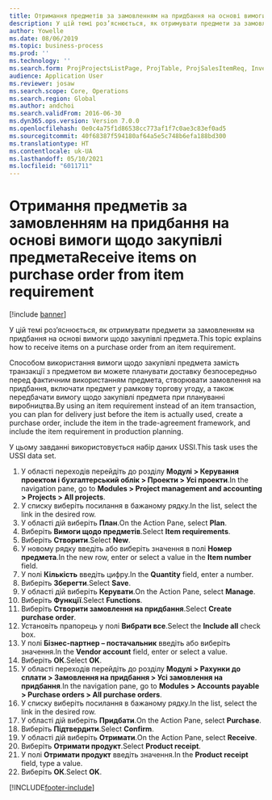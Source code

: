 ```yaml
---
title: Отримання предметів за замовленням на придбання на основі вимоги щодо закупівлі предмета
description: У цій темі роз’яснюється, як отримувати предмети за замовленням на придбання на основі вимоги щодо закупівлі предмета.
author: Yowelle
ms.date: 08/06/2019
ms.topic: business-process
ms.prod: ''
ms.technology: ''
ms.search.form: ProjProjectsListPage, ProjTable, ProjSalesItemReq, InventItemIdLookupSimple, PurchCreateFromSalesOrder, VendAccountItemLookup, PurchTable, PurchEditLines
audience: Application User
ms.reviewer: josaw
ms.search.scope: Core, Operations
ms.search.region: Global
ms.author: andchoi
ms.search.validFrom: 2016-06-30
ms.dyn365.ops.version: Version 7.0.0
ms.openlocfilehash: 0e0c4a75f1d86538cc773af1f7c0ae3c83ef0ad5
ms.sourcegitcommit: 40f68387f594180af64a5e5c748b6efa188bd300
ms.translationtype: HT
ms.contentlocale: uk-UA
ms.lasthandoff: 05/10/2021
ms.locfileid: "6011711"
---
```

# <a name="receive-items-on-purchase-order-from-item-requirement"></a><span data-ttu-id="34159-103">Отримання предметів за замовленням на придбання на основі вимоги щодо закупівлі предмета</span><span class="sxs-lookup"><span data-stu-id="34159-103">Receive items on purchase order from item requirement</span></span>

[!include [banner](../../includes/banner.md)]

<span data-ttu-id="34159-104">У цій темі роз’яснюється, як отримувати предмети за замовленням на придбання на основі вимоги щодо закупівлі предмета.</span><span class="sxs-lookup"><span data-stu-id="34159-104">This topic explains how to receive items on a purchase order from an item requirement.</span></span>

<span data-ttu-id="34159-105">Способом використання вимоги щодо закупівлі предмета замість транзакції з предметом ви можете планувати доставку безпосередньо перед фактичним використанням предмета, створювати замовлення на придбання, включати предмет у рамкову торгову угоду, а також передбачати вимогу щодо закупівлі предмета при плануванні виробництва.</span><span class="sxs-lookup"><span data-stu-id="34159-105">By using an item requirement instead of an item transaction, you can plan for delivery just before the item is actually used, create a purchase order, include the item in the trade-agreement framework, and include the item requirement in production planning.</span></span> 

<span data-ttu-id="34159-106">У цьому завданні використовується набір даних USSI.</span><span class="sxs-lookup"><span data-stu-id="34159-106">This task uses the USSI data set.</span></span>

1. <span data-ttu-id="34159-107">У області переходів перейдіть до розділу **Модулі > Керування проектом і бухгалтерський облік > Проекти > Усі проекти**.</span><span class="sxs-lookup"><span data-stu-id="34159-107">In the navigation pane, go to **Modules > Project management and accounting > Projects > All projects**.</span></span>
2. <span data-ttu-id="34159-108">У списку виберіть посилання в бажаному рядку.</span><span class="sxs-lookup"><span data-stu-id="34159-108">In the list, select the link in the desired row.</span></span>
3. <span data-ttu-id="34159-109">У області дій виберіть **План**.</span><span class="sxs-lookup"><span data-stu-id="34159-109">On the Action Pane, select **Plan**.</span></span>
4. <span data-ttu-id="34159-110">Виберіть **Вимоги щодо предметів**.</span><span class="sxs-lookup"><span data-stu-id="34159-110">Select **Item requirements**.</span></span>
5. <span data-ttu-id="34159-111">Виберіть **Створити**.</span><span class="sxs-lookup"><span data-stu-id="34159-111">Select **New**.</span></span>
6. <span data-ttu-id="34159-112">У новому рядку введіть або виберіть значення в полі **Номер предмета**.</span><span class="sxs-lookup"><span data-stu-id="34159-112">In the new row, enter or select a value in the **Item number** field.</span></span>
7. <span data-ttu-id="34159-113">У полі **Кількість** введіть цифру.</span><span class="sxs-lookup"><span data-stu-id="34159-113">In the **Quantity** field, enter a number.</span></span>
8. <span data-ttu-id="34159-114">Виберіть **Зберегти**.</span><span class="sxs-lookup"><span data-stu-id="34159-114">Select **Save**.</span></span>
9. <span data-ttu-id="34159-115">У області дій виберіть **Керувати**.</span><span class="sxs-lookup"><span data-stu-id="34159-115">On the Action Pane, select **Manage**.</span></span>
10. <span data-ttu-id="34159-116">Виберіть **Функції**.</span><span class="sxs-lookup"><span data-stu-id="34159-116">Select **Functions**.</span></span>
11. <span data-ttu-id="34159-117">Виберіть **Створити замовлення на придбання**.</span><span class="sxs-lookup"><span data-stu-id="34159-117">Select **Create purchase order**.</span></span>
12. <span data-ttu-id="34159-118">Установіть прапорець у полі **Вибрати все**.</span><span class="sxs-lookup"><span data-stu-id="34159-118">Select the **Include all** check box.</span></span>
13. <span data-ttu-id="34159-119">У полі **Бізнес-партнер – постачальник** введіть або виберіть значення.</span><span class="sxs-lookup"><span data-stu-id="34159-119">In the **Vendor account** field, enter or select a value.</span></span>
14. <span data-ttu-id="34159-120">Виберіть **ОК**.</span><span class="sxs-lookup"><span data-stu-id="34159-120">Select **OK**.</span></span>
15. <span data-ttu-id="34159-121">У області переходів перейдіть до розділу **Модулі > Рахунки до сплати > Замовлення на придбання > Усі замовлення на придбання**.</span><span class="sxs-lookup"><span data-stu-id="34159-121">In the navigation pane, go to **Modules > Accounts payable > Purchase orders > All purchase orders**.</span></span>
16. <span data-ttu-id="34159-122">У списку виберіть посилання в бажаному рядку.</span><span class="sxs-lookup"><span data-stu-id="34159-122">In the list, select the link in the desired row.</span></span>
17. <span data-ttu-id="34159-123">У області дій виберіть **Придбати**.</span><span class="sxs-lookup"><span data-stu-id="34159-123">On the Action Pane, select **Purchase**.</span></span>
18. <span data-ttu-id="34159-124">Виберіть **Підтвердити**.</span><span class="sxs-lookup"><span data-stu-id="34159-124">Select **Confirm**.</span></span>
19. <span data-ttu-id="34159-125">У області дій виберіть **Отримати**.</span><span class="sxs-lookup"><span data-stu-id="34159-125">On the Action Pane, select **Receive**.</span></span>
20. <span data-ttu-id="34159-126">Виберіть **Отримати продукт**.</span><span class="sxs-lookup"><span data-stu-id="34159-126">Select **Product receipt**.</span></span>
21. <span data-ttu-id="34159-127">У полі **Отримати продукт** введіть значення.</span><span class="sxs-lookup"><span data-stu-id="34159-127">In the **Product receipt** field, type a value.</span></span>
22. <span data-ttu-id="34159-128">Виберіть **ОК**.</span><span class="sxs-lookup"><span data-stu-id="34159-128">Select **OK**.</span></span>



[!INCLUDE[footer-include](../../includes/footer-banner.md)]